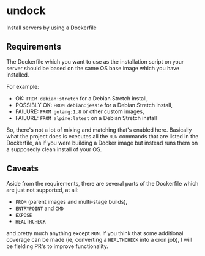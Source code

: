 # undock

Install servers by using a Dockerfile

## Requirements

The Dockerfile which you want to use as the installation script on your
server should be based on the same OS base image which you have installed.

For example:

- OK: `FROM debian:stretch` for a Debian Stretch install,
- POSSIBLY OK: `FROM debian:jessie` for a Debian Stretch install,
- FAILURE: `FROM golang:1.8` or other custom images,
- FAILURE: `FROM alpine:latest` on a Debian Stretch install

So, there's not a lot of mixing and matching that's enabled here. Basically
what the project does is executes all the `RUN` commands that are listed
in the Dockerfile, as if you were building a Docker image but instead runs
them on a supposedly clean install of your OS.

## Caveats

Aside from the requirements, there are several parts of the Dockerfile which
are just not supported, at all:

- `FROM` (parent images and multi-stage builds),
- `ENTRYPOINT` and `CMD`
- `EXPOSE`
- `HEALTHCHECK`

and pretty much anything except `RUN`. If you think that some additional
coverage can be made (ie, converting a `HEALTHCHECK` into a cron job), I
will be fielding PR's to improve functionality.
